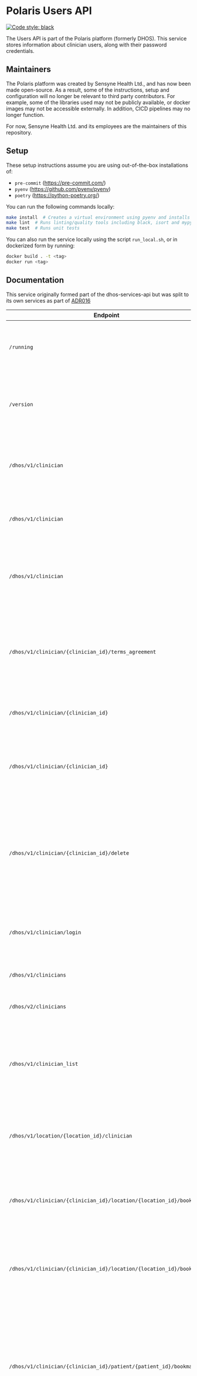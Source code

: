<!-- Title - A concise title for the service that fits the pattern identified and in use across all services. -->
# Polaris Users API

[![Code style: black](https://img.shields.io/badge/code%20style-black-000000.svg)](https://github.com/ambv/black)

<!-- Description - Fewer than 500 words that describe what a service delivers, providing an informative, descriptive, and comprehensive overview of the value a service brings to the table. -->
The Users API is part of the Polaris platform (formerly DHOS). This service stores information about clinician users,
along with their password credentials.

## Maintainers
The Polaris platform was created by Sensyne Health Ltd., and has now been made open-source. As a result, some of the
instructions, setup and configuration will no longer be relevant to third party contributors. For example, some of
the libraries used may not be publicly available, or docker images may not be accessible externally. In addition, 
CICD pipelines may no longer function.

For now, Sensyne Health Ltd. and its employees are the maintainers of this repository.

## Setup
These setup instructions assume you are using out-of-the-box installations of:
- `pre-commit` (https://pre-commit.com/)
- `pyenv` (https://github.com/pyenv/pyenv)
- `poetry` (https://python-poetry.org/)

You can run the following commands locally:
```bash
make install  # Creates a virtual environment using pyenv and installs the dependencies using poetry
make lint  # Runs linting/quality tools including black, isort and mypy
make test  # Runs unit tests
```

You can also run the service locally using the script `run_local.sh`, or in dockerized form by running:
```bash
docker build . -t <tag>
docker run <tag>
```

## Documentation
<!-- Include links to any external documentation including relevant ADR documents.
     Insert API endpoints using markdown-swagger tags (and ensure the `make openapi` target keeps them up to date).
     -->
This service originally formed part of the dhos-services-api but was split to its own services as part of [ADR016](https://sensynehealth.atlassian.net/wiki/spaces/SENS/pages/207519760/ADR016+Locations+service)
<!-- markdown-swagger -->
 Endpoint                                                            | Method | Auth? | Description                                                                                                                                                           
 ------------------------------------------------------------------- | ------ | ----- | ----------------------------------------------------------------------------------------------------------------------------------------------------------------------
 `/running`                                                          | GET    | No    | Verifies that the service is running. Used for monitoring in kubernetes.                                                                                              
 `/version`                                                          | GET    | No    | Get the version number, circleci build number, and git hash.                                                                                                          
 `/dhos/v1/clinician`                                                | POST   | Yes   | Create a new clinician using the details provided in the request body.                                                                                                
 `/dhos/v1/clinician`                                                | GET    | Yes   | Get clinician with the provided email address.                                                                                                                        
 `/dhos/v1/clinician`                                                | PATCH  | Yes   | Update the clinician with the provided email using the details in the request body.                                                                                   
 `/dhos/v1/clinician/{clinician_id}/terms_agreement`                 | POST   | Yes   | Create a new clinician terms of service agreement using the details provided in the request body.                                                                     
 `/dhos/v1/clinician/{clinician_id}`                                 | GET    | Yes   | Get the clinician with the provided UUID.                                                                                                                             
 `/dhos/v1/clinician/{clinician_id}`                                 | PATCH  | Yes   | Update the clinician with the provided UUID using the details in the request body.                                                                                    
 `/dhos/v1/clinician/{clinician_id}/delete`                          | PATCH  | Yes   | Remove the details in the request body from the clinician with the provided UUID. Note that this endpoint does not remove the clinician itself.                       
 `/dhos/v1/clinician/login`                                          | GET    | Yes   | Validate a clinician's login credentials and return a login response                                                                                                  
 `/dhos/v1/clinicians`                                               | GET    | Yes   | Get all clinicians. Supports pagination.                                                                                                                              
 `/dhos/v2/clinicians`                                               | GET    | Yes   | Get all clinicians. Supports pagination.                                                                                                                              
 `/dhos/v1/clinician_list`                                           | POST   | Yes   | Retrieve clinicians by list of UUIDs. Response contains a map of clinician UUIDs to clinician details.                                                                
 `/dhos/v1/location/{location_id}/clinician`                         | GET    | Yes   | Get the clinicians associated with the location with the provided UUID.                                                                                               
 `/dhos/v1/clinician/{clinician_id}/location/{location_id}/bookmark` | POST   | Yes   | Create a bookmark between the clinician and location with the provided UUIDs.                                                                                         
 `/dhos/v1/clinician/{clinician_id}/location/{location_id}/bookmark` | DELETE | Yes   | Delete a bookmark between the clinician and location with the provided UUIDs.                                                                                         
 `/dhos/v1/clinician/{clinician_id}/patient/{patient_id}/bookmark`   | POST   | Yes   | Create a bookmark between the patient with the provided UUID and a clinician. Note that the clinician is determined by the JWT and not the clinician UUID in the path.
 `/dhos/v1/clinician/{clinician_id}/patient/{patient_id}/bookmark`   | DELETE | Yes   | Delete a bookmark between the patient with the provided UUID and a clinician. Note that the clinician is determined by the JWT and not the clinician UUID in the path.
 `/dhos/v1/clinician/bulk`                                           | POST   | Yes   | Creates clinicians using the details provided in the request body. Intended for migration from Services API only.                                                     
 `/dhos/v1/roles`                                                    | GET    | Yes   | Get a map of roles and their associated permissions                                                                                                                   
<!-- /markdown-swagger -->

## Requirements
<!-- An outline of what other services, tooling, and libraries needed to make a service operate, providing a
  complete list of EVERYTHING required to work properly. -->
  At a minimum you require a system with Python 3.9. Tox 3.20 is required to run the unit tests, docker with docker-compose are required to run integration tests. See [Development environment setup](https://sensynehealth.atlassian.net/wiki/spaces/SPEN/pages/3193270/Development%2Benvironment%2Bsetup) for a more detailed list of tools that should be installed.
  
## Deployment
<!-- Setup - A step by step outline from start to finish of what is needed to setup and operate a service, providing as
  much detail as you possibly for any new user to be able to get up and running with a service. -->
  
  All development is done on a branch tagged with the relevant ticket identifier.
  Code may not be merged into develop unless it passes all CircleCI tests.
  :partly_sunny: After merging to develop tests will run again and if successful the code is built in a docker container and uploaded to our Azure container registry. It is then deployed to test environments controlled by Kubernetes.

## Testing
<!-- Testing - Providing details and instructions for mocking, monitoring, and testing a service, including any services or
  tools used, as well as links or reports that are part of active testing for a service. -->

### Unit tests
:microscope: Either use `make` or run `tox` directly.

<!-- markdown-make Makefile tox.ini -->
`tox` : Running `make test` or tox with no arguments runs `tox -e lint,default`

`make clean` : Remove tox and pyenv virtual environments.

`tox -e debug` : Runs last failed unit tests only with debugger invoked on failure. Additional py.test command line arguments may given preceded by `--`, e.g. `tox -e debug -- -k sometestname -vv`

`make default` (or `tox -e default`) : Installs all dependencies, verifies that lint tools would not change the code, runs security check programs then runs unit tests with coverage. Running `tox -e py39` does the same but without starting a database container.

`tox -e flask` : Runs flask within the tox environment. Pass arguments after `--`. e.g. `tox -e flask -- --help` for a list of commands. Use this to create database migrations.

`make help` : Show this help.

`make lint` (or `tox -e lint`) : Run `black`, `isort`, and `mypy` to clean up source files.

`make openapi` (or `tox -e openapi`) : Recreate API specification (openapi.yaml) from Flask blueprint

`make pyenv` : Create pyenv and install required packages (optional).

`make readme` (or `tox -e readme`) : Updates the README file with database diagram and commands. (Requires graphviz `dot` is installed)

`make test` : Test using `tox`

`make update` (or `tox -e update`) : Updates the `poetry.lock` file from `pyproject.toml`

<!-- /markdown-make -->

## Integration tests
:nut_and_bolt: Integration tests are located in the `integration-tests` sub-directory. After changing into this directory you can run the following commands:

<!-- markdown-make integration-tests/Makefile -->
`make lint` : Run `black`, `isort`, and `mypy` over the integration tests.

`make pyenv` : Creates a local Python virtual environment for the integration tests.

`make test-local` : Builds docker containers for the microservice and the integration tests. Other containers are pulled from Azure and Docker repositories. Note that before running this command you must be logged in to an Azure account with access to the Sensyne container repository. Use the `az acr login -n sensynehealth` command before running the tests or whenever your login expires.

<!-- /markdown-make -->

## Issue tracker
:bug: Bugs related to this microservice should be raised on Jira as [PLAT-###](https://sensynehealth.atlassian.net/issues/?jql=project%20%3D%20PLAT%20AND%20component%20%3D%20Locations) tickets with the component set to Locations.

## Database migrations
Any changes affecting the database schema should be reflected in a database migration. Simple migrations may be created automatically:

```$ tox -e flask -- db migrate -m "some description"```

More complex migration may be handled by creating a migration file as above and editing it by hand.
Don't forget to include the reverse migration to downgrade a database.
  
## Configuration
<!-- Configuration - An outline of all configuration and environmental variables that can be adjusted or customized as part
  of service operations, including as much detail on default values, or options that would produce different known
  results for a service. -->
  * `DATABASE_USER, DATABASE_PASSWORD,
   DATABASE_NAME, DATABASE_HOST, DATABASE_PORT` configure the database connection.
  * `LOG_LEVEL=ERROR|WARN|INFO|DEBUG` sets the log level
  * `LOG_FORMAT=colour|plain|json` configure logging format. JSON is used for the running system but the others may be more useful during development.
  
## Database
Users are stored in a Postgres database.

<!-- Rebuild this diagram with `make readme` -->
![Database schema diagram](docs/schema.png)
